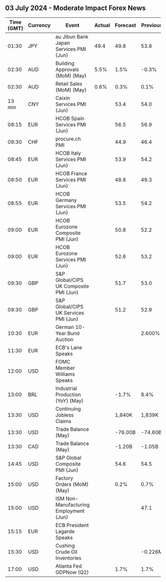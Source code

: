## 03 July 2024 - Moderate Impact Forex News

| Time (GMT) | Currency | Event | Actual | Forecast | Previous |
|------|----------|-------|--------|----------|----------|
| 01:30 | JPY | au Jibun Bank Japan Services PMI (Jun) | 49.4 | 49.8 | 53.8 |
| 02:30 | AUD | Building Approvals (MoM) (May) | 5.5% | 1.5% | -0.3% |
| 02:30 | AUD | Retail Sales (MoM) (May) | 0.6% | 0.3% | 0.1% |
| 13 min | CNY | Caixin Services PMI (Jun) |  | 53.4 | 54.0 |
| 08:15 | EUR | HCOB Spain Services PMI (Jun) |  | 56.5 | 56.9 |
| 08:30 | CHF | procure.ch PMI |  | 44.9 | 46.4 |
| 08:45 | EUR | HCOB Italy Services PMI (Jun) |  | 53.9 | 54.2 |
| 08:50 | EUR | HCOB France Services PMI (Jun) |  | 48.8 | 49.3 |
| 08:55 | EUR | HCOB Germany Services PMI (Jun) |  | 53.5 | 54.2 |
| 09:00 | EUR | HCOB Eurozone Composite PMI (Jun) |  | 50.8 | 52.2 |
| 09:00 | EUR | HCOB Eurozone Services PMI (Jun) |  | 52.6 | 53.2 |
| 09:30 | GBP | S&P Global/CIPS UK Composite PMI (Jun) |  | 51.7 | 53.0 |
| 09:30 | GBP | S&P Global/CIPS UK Services PMI (Jun) |  | 51.2 | 52.9 |
| 10:30 | EUR | German 10-Year Bund Auction |  |  | 2.600% |
| 11:30 | EUR | ECB's Lane Speaks |  |  |  |
| 12:00 | USD | FOMC Member Williams Speaks |  |  |  |
| 13:00 | BRL | Industrial Production (YoY) (May) |  | -1.7% | 8.4% |
| 13:30 | USD | Continuing Jobless Claims |  | 1,840K | 1,839K |
| 13:30 | USD | Trade Balance (May) |  | -76.00B | -74.60B |
| 13:30 | CAD | Trade Balance (May) |  | -1.20B | -1.05B |
| 14:45 | USD | S&P Global Composite PMI (Jun) |  | 54.6 | 54.5 |
| 15:00 | USD | Factory Orders (MoM) (May) |  | 0.2% | 0.7% |
| 15:00 | USD | ISM Non-Manufacturing Employment (Jun) |  |  | 47.1 |
| 15:15 | EUR | ECB President Lagarde Speaks |  |  |  |
| 15:30 | USD | Cushing Crude Oil Inventories |  |  | -0.226M |
| 17:00 | USD | Atlanta Fed GDPNow (Q2) |  | 1.7% | 1.7% |
